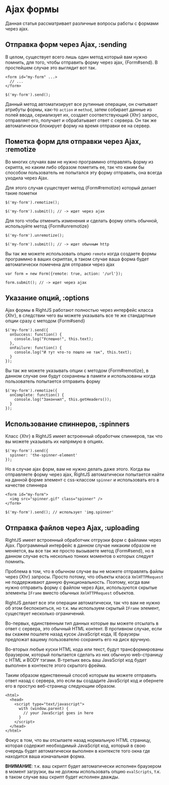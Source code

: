 # Ajax формы

Данная статья рассматривает различные вопросы работы с формами через ajax.

## Отправка форм через Ajax, :sending

В целом, существует всего лишь один метод который вам нужно помнить, для того,
чтобы отправить форму через ajax, {Form#send}. В простейшем случае это
выглядит вот так.

    <form id="my-form" ...>
      // ...
    </form>

    $('my-form').send();

Данный метод автоматизирует все рутинные операции, он считывает атрибуты
формы, как-то `action` и `method`, затем собирает данные из полей ввода,
сериализует их, создает соответствующий {Xhr} запрос, отправляет его, получает
и обрабатывает ответ с сервера. Он так же автоматически блокирует форму на
время отправки ее на сервер.


## Пометка форм для отправки через Ajax, :remotize

Во многих случаях вам не нужно программно отправлять форму из скрипта, но
каким либо образом пометить ее, так что каким бы способом пользователь не
попытался эту форму отправить, она всегда уходила через Ajax.

Для этого случая существует метод {Form#remotize} который делает такие пометки

    $('my-form').remotize();

    $('my-form').submit(); // -> идет через ajax

Для того чтобы отменить изменения и сделать форму опять обычной, используйте
метод {Form#unremotize}

    $('my-form').unremotize();

    $('my-form').submit(); // -> идет обычным http

Вы так же можете использовать опцию `remote` когда создаете формы программно
в ваших скриптах, в таком случае ваша форма будет автоматически помечена для
отправки через ajax

    var form = new Form({remote: true, action: '/url'});

    form.submit(); // -> идет через ajax


## Указание опций, :options

Ajax формы в RightJS работают полностью через интерфейс класса {Xhr}, в
следствии чего вы можете указывать все те же стандартные опции сразу с
методом {Form#send}

    $('my-form').send({
      onSuccess: function() {
        console.log("Успешно!", this.text);
      },
      onFailure: function() {
        console.log("И тут что-то пошло не так", this.text);
      }
    });

Вы так же можете указывать опции с методом {Form#remotize}, в данном случае
они будут сохранены в памяти и использованы когда пользователь попытается
отправить форму

    $('my-form').remotize({
      onComplete: function() {
        console.log("Закончил", this.getHeaders());
      }
    });


## Использование спиннеров, :spinners

Класс {Xhr} в RightJS имеет встроенный обработчик спиннеров, так что вы можете
указывать их напрямую в опциях.

    $('my-form').send({
      spinner: 'the-spinner-element'
    });

Но в случае ajax форм, вам не нужно делать даже этого. Когда вы отправляете
форму через ajax, RightJS автоматически попытается найти на данной форме
элемент с css-классом `spinner` и использовать его в качестве спиннера

    <form id="my-form">
      <img src="spinner.gif" class="spinner" />
    </form>

    $('my-form').send(); // использует 'img.spinner'


## Отправка файлов через Ajax, :uploading

RightJS имеет встроенный обработчик отгрузки форм с файлами через Ajax.
Программный интерфейс в данном случае никаким образом не меняется, вы все так
же просто вызываете метод {Form#send}, но в данном случае есть несколько
тонких моментов о которых следует помнить.

Проблема в том, что в обычном случае вы не можете отправлять файлы через {Xhr}
запросы. Просто потому, что объекты класса `XmlHTTPRequest` не поддерживают
данную функциональность. Поэтому, когда вам нужно отправить форму с файлом
через Ajax, используются скрытые элементы `IFrame` вместо обычных
`XmlHTTPRequest` объектов.

RightJS делает все эти операции автоматически, так что вам не нужно об этом
беспокоиться, но т.к. мы используем скрытый `IFrame` элемент, существует
несколько ограничений.

Во-первых, единственным тип данных которые вы можете отсылать в ответ с
сервера, это обычный HTML контент. В противном случае, если вы скажем пошлете
назад кусок JavaScript кода, IE браузеры предложат вашему пользователю
сохранить его на диск вручную.

Во-вторых любые куски HTML кода или текст, будут трансформированы браузером,
который попытается сделать из них обычную web-страницу с HTML и BODY тэгами.
В-третьих весь ваш JavaScript код будет выполнен в контексте этого скрытого
фрейма.

Таким образом единственный способ которым вы можете отправить ответ назад с
сервера, это если вы создадите JavaScript код и обернете его в простую
веб-страницу следующим образом.

    <html>
      <head>
        <script type="text/javascript">
          with (window.parent) {
            // your JavaScript goes in here
          }
        </script>
      </head>
    </html>

Фокус в том, что вы отсылаете назад нормальную HTML страницу, которая содержит
необходимый JavaScript код, который в свою очередь будет автоматически
выполнен в контексте того окна где находится ваша изначальная форма.

__ВНИМАНИЕ__: т.к. ваш скрипт будет автоматически исполнен браузером в момент
загрузки, вы не должны использовать опцию `evalScripts`, т.к. в таком случае
ваш скрипт будет исполнен дважды.

